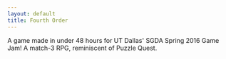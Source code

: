 ```yaml
---
layout: default
title: Fourth Order
---
```

A game made in under 48 hours for UT Dallas' SGDA Spring 2016 Game Jam! A match-3 RPG, reminiscent of Puzzle Quest.
